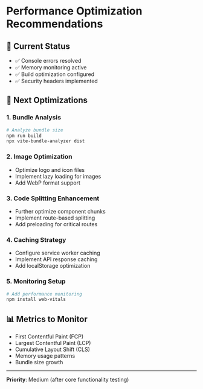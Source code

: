 # Performance Optimization Recommendations

## 🚀 Current Status
- ✅ Console errors resolved
- ✅ Memory monitoring active
- ✅ Build optimization configured
- ✅ Security headers implemented

## 🔧 Next Optimizations

### 1. **Bundle Analysis**
```bash
# Analyze bundle size
npm run build
npx vite-bundle-analyzer dist
```

### 2. **Image Optimization**
- Optimize logo and icon files
- Implement lazy loading for images
- Add WebP format support

### 3. **Code Splitting Enhancement**
- Further optimize component chunks
- Implement route-based splitting
- Add preloading for critical routes

### 4. **Caching Strategy**
- Configure service worker caching
- Implement API response caching
- Add localStorage optimization

### 5. **Monitoring Setup**
```bash
# Add performance monitoring
npm install web-vitals
```

## 📊 Metrics to Monitor
- First Contentful Paint (FCP)
- Largest Contentful Paint (LCP)
- Cumulative Layout Shift (CLS)
- Memory usage patterns
- Bundle size growth

---
**Priority**: Medium (after core functionality testing)
